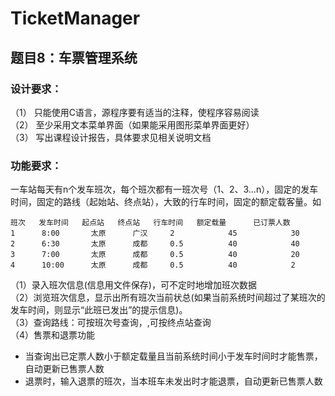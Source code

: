 # TicketManager

## 题目8：车票管理系统  
### 设计要求：
（1） 只能使用C语言，源程序要有适当的注释，使程序容易阅读  
（2） 至少采用文本菜单界面（如果能采用图形菜单界面更好）  
（3） 写出课程设计报告，具体要求见相关说明文档  
### 功能要求：
一车站每天有n个发车班次，每个班次都有一班次号（1、2、3…n），固定的发车时间，固定的路线（起始站、终点站），大致的行车时间，固定的额定载客量。如
```
班次   发车时间   起点站   终点站   行车时间   额定载量      已订票人数
1      8:00       太原      广汉     2            45            30
2      6:30       太原      成都     0.5          40            40
3      7:00       太原      成都     0.5          40            20
4      10:00      太原      成都     0.5          40            2
```

（1）录入班次信息(信息用文件保存)，可不定时地增加班次数据  
（2）浏览班次信息，显示出所有班次当前状总(如果当前系统时间超过了某班次的发车时间，则显示“此班已发出”的提示信息)。  
（3）查询路线：可按班次号查询，,可按终点站查询  
（4）售票和退票功能  
   - 当查询出已定票人数小于额定载量且当前系统时间小于发车时间时才能售票，自动更新已售票人数
   - 退票时，输入退票的班次，当本班车未发出时才能退票，自动更新已售票人数

